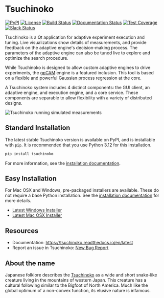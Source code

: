 # Tsuchinoko
[![PyPI](https://badgen.net/pypi/v/tsuchinoko)](https://pypi.org/project/tsuchinoko/)
[![License](https://badgen.net/pypi/license/tsuchinoko)](https://github.com/lbl-camera/tsuchinoko)
[![Build Status](https://github.com/lbl-camera/tsuchinoko/actions/workflows/main.yml/badge.svg)](https://github.com/lbl-camera/tsuchinoko/actions/workflows/main.yml)
[![Documentation Status](https://readthedocs.org/projects/tsuchinoko/badge/?version=latest)](https://tsuchinoko.readthedocs.io/en/latest/?badge=latest)
[![Test Coverage](https://img.shields.io/codecov/c/github/lbl-camera/tsuchinoko/master.svg)](https://codecov.io/github/lbl-camera/tsuchinoko?branch=master)
[![Slack Status](https://img.shields.io/badge/slack-gpCAM-yellow.svg?logo=slack)](https://nikea.slack.com/messages/U7Q1N42F6)

Tsuchinoko is a Qt application for adaptive experiment execution and tuning. Live visualizations show details of 
measurements, and provide feedback on the adaptive engine's decision-making process. The parameters of the adaptive 
engine can also be tuned live to explore and optimize the search procedure.

While Tsuchinoko is designed to allow custom adaptive engines to drive experiments, the 
[gpCAM](https://gpcam.readthedocs.io/en/latest/) engine is a featured inclusion. This tool is based on a flexible and 
powerful Gaussian process regression at the core.

A Tsuchinoko system includes 4 distinct components: the GUI client, an adaptive engine, and execution engine, and a
core service. These components are separable to allow flexibility with a variety of distributed designs.

![Tsuchinoko running simulated measurements](docs/source/_static/running-score.PNG)

## Standard Installation

The latest stable Tsuchinoko version is available on PyPI, and is installable with `pip`. It is recommended that you
use Python 3.12 for this installation.

```bash
pip install tsuchinoko
```

For more information, see the [installation documentation](https://tsuchinoko.readthedocs.io/en/latest/quickstart.html).

## Easy Installation

For Mac OSX and Windows, pre-packaged installers are available. These do not require a base Python installation. See the [installation documentation](https://tsuchinoko.readthedocs.io/en/latest/installers.html) for more details.

- [Latest Windows Installer](https://github.com/lbl-camera/tsuchinoko/releases/latest/download/Tsuchinoko-amd64.exe)
- [Latest Mac OSX Installer](https://github.com/lbl-camera/tsuchinoko/releases/latest/download/Tsuchinoko.app.tgz)

## Resources

* Documentation: https://tsuchinoko.readthedocs.io/en/latest
* Report an issue in Tsuchinoko: [New Bug Report](https://github.com/lbl-camera/tsuchinoko/issues/new?labels=bug)

## About the name

Japanese folklore describes the [Tsuchinoko](https://cryptidz.fandom.com/wiki/Tsuchinoko) as a wide and short snake-like creature living in the mountains of western
Japan. This creature has a cultural following similar to the Bigfoot of North America. Much like the global optimum of a
non-convex function, its elusive nature is infamous.
